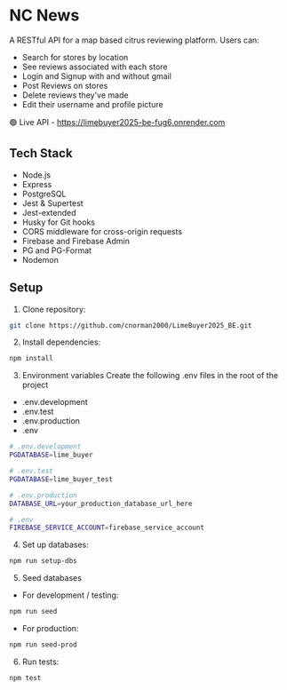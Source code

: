# NC News

A RESTful API for a map based citrus reviewing platform. Users can:

- Search for stores by location
- See reviews associated with each store
- Login and Signup with and without gmail
- Post Reviews on stores
- Delete reviews they've made
- Edit their username and profile picture

🟢 Live API - https://limebuyer2025-be-fug6.onrender.com

## Tech Stack

- Node.js
- Express
- PostgreSQL
- Jest & Supertest
- Jest-extended
- Husky for Git hooks
- CORS middleware for cross-origin requests
- Firebase and Firebase Admin
- PG and PG-Format
- Nodemon

## Setup

1. Clone repository:

```bash
git clone https://github.com/cnorman2000/LimeBuyer2025_BE.git
```

2. Install dependencies:

```bash
npm install
```

3. Environment variables
   Create the following .env files in the root of the project

- .env.development
- .env.test
- .env.production
- .env

```bash
# .env.development
PGDATABASE=lime_buyer
```

```bash
# .env.test
PGDATABASE=lime_buyer_test
```

```bash
# .env.production
DATABASE_URL=your_production_database_url_here
```

```bash
# .env
FIREBASE_SERVICE_ACCOUNT=firebase_service_account
```

4. Set up databases:

```bash
npm run setup-dbs
```

5. Seed databases

- For development / testing:

```bash
npm run seed
```

- For production:

```bash
npm run seed-prod
```

6. Run tests:

```bash
npm test
```
